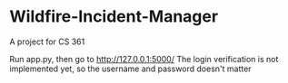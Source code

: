 # Wildfire-Incident-Manager
A project for CS 361

Run app.py, then go to http://127.0.0.1:5000/
The login verification is not implemented yet, so the username and password doesn't matter
